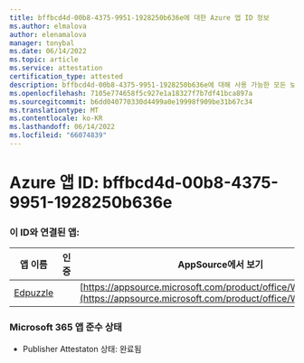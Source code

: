 ```yaml
---
title: bffbcd4d-00b8-4375-9951-1928250b636e에 대한 Azure 앱 ID 정보
ms.author: elmalova
author: elenamalova
manager: tonybal
ms.date: 06/14/2022
ms.topic: article
ms.service: attestation
certification_type: attested
description: bffbcd4d-00b8-4375-9951-1928250b636e에 대해 사용 가능한 모든 보안 및 규정 준수 정보입니다.
ms.openlocfilehash: 7105e774658f5c927e1a18327f7b7df41bca897a
ms.sourcegitcommit: b6dd040770330d4499a0e19998f909be31b67c34
ms.translationtype: MT
ms.contentlocale: ko-KR
ms.lasthandoff: 06/14/2022
ms.locfileid: "66074839"
---
```

# <a name="azure-app-id-bffbcd4d-00b8-4375-9951-1928250b636e"></a>Azure 앱 ID: bffbcd4d-00b8-4375-9951-1928250b636e


### <a name="apps-associated-with-this-id"></a>이 ID와 연결된 앱:
| **앱 이름** | **인증** | **AppSource에서 보기** |
|--------------|---------------|-----------------------|
| [Edpuzzle](../forward/WA200003736.md) |  | [https://appsource.microsoft.com/product/office/WA200003736](https://appsource.microsoft.com/product/office/WA200003736) |

### <a name="microsoft-365-app-compliance-status"></a>Microsoft 365 앱 준수 상태
- Publisher Attestaton 상태: 완료됨
